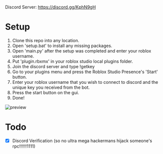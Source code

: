 Discord Server: https://discord.gg/KphN9gH

# Setup

1. Clone this repo into any location.
2. Open 'setup.bat' to install any missing packages.
3. Open 'main.py' after the setup was completed and enter your roblox username.
4. Put 'plugin.rbxmx' in your roblox studio local plugins folder.
6. Join the discord server and type !getkey
7. Go to your plugins menu and press the Roblox Studio Presence's 'Start' button.
8. Enter your roblox username that you wish to connect to discord and the unique key you received from the bot.
9. Press the start button on the gui.
10. Done! 


![preview](http://galaxybotl.altervista.org/ddddddd.PNG) 

# Todo

- [x] Discord Verification (so no ultra mega hackermans hijack someone's rpc!!!!!!1111)
